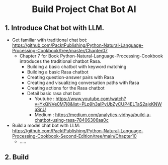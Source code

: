 # <p align="center"><strong>Build Project Chat Bot AI</strong></p>

## 1. Introduce Chat bot with LLM.
* Get familiar with traditional chat bot: https://github.com/PacktPublishing/Python-Natural-Language-Processing-Cookbook/tree/master/Chapter07
  * Chapter 7 for Book Python-Natural-Language-Processing-Cookbook introduces the traditional chatbot Rasa. 
     * Building a basic chatbot with keyword matching
     * Building a basic Rasa chatbot
     * Creating question-answer pairs with Rasa
     * Creating and visualizing conversation paths with Rasa
     * Creating actions for the Rasa chatbot
     * Detail basic rasa chat bot:
       * Youtube : https://www.youtube.com/watch?v=YxQNVe0M7j8&list=PLp9h3aIPyUbZyCUP4ELTaS2ajxKNWaSnU
       * Medium  : https://medium.com/analytics-vidhya/build-a-chatbot-using-rasa-78406306aa0c
* Build a model chat bot with LLM: https://github.com/PacktPublishing/Python-Natural-Language-Processing-Cookbook-Second-Edition/tree/main/Chapter10
  * .....

## 2. Build 
